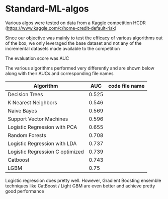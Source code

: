 # Standard-ML-algos
Various algos were tested on data from a Kaggle competition HCDR (https://www.kaggle.com/c/home-credit-default-risk)

Since our objective was mainly to test the efficacy of various algorithms out of the box, we only leveraged the base dataset and not any of the incremental datasets made available to the competition

The evaluation score was AUC

The various algorithms performed very differently and are shown below along with their AUCs and corresponding file names

Algorithm | AUC | code file name
--------- | --- | --------------
Decision Trees | 0.525 | 
K Nearest Neighbors | 0.546 | 
Naive Bayes | 0.569 | 
Support Vector Machines | 0.596 | 
Logistic Regression with PCA | 0.655 | 
Random Forests | 0.708 | 
Logistic Regression with LDA | 0.737 | 
Logistic Regression C optimized | 0.739 | 
Catboost | 0.743 | 
LGBM | 0.75 | 

Logistic regression does pretty well. However, Gradient Boosting ensemble techniques like CatBoost / Light GBM are even better and achieve pretty good performance
